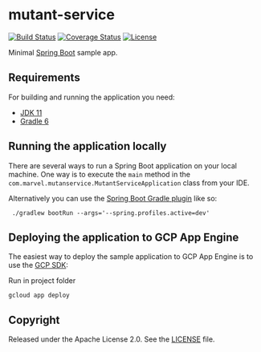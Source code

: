 # mutant-service

[![Build Status](https://travis-ci.org/estebandiazm/mutant-service.svg?branch=master)](https://travis-ci.org/estebandiazm/mutant-service)
[![Coverage Status](https://coveralls.io/repos/github/estebandiazm/mutant-service/badge.svg)](https://coveralls.io/github/estebandiazm/mutant-service)
[![License](http://img.shields.io/:license-apache-blue.svg)](http://www.apache.org/licenses/LICENSE-2.0.html)

Minimal [Spring Boot](http://projects.spring.io/spring-boot/) sample app.

## Requirements

For building and running the application you need:

- [JDK 11](https://www.oracle.com/java/technologies/javase/javase-jdk11-downloads.html)
- [Gradle 6](https://gradle.org/install/)

## Running the application locally

There are several ways to run a Spring Boot application on your local machine. One way is to execute the `main` method in the `com.marvel.mutanservice.MutantServiceApplication` class from your IDE.

Alternatively you can use the [Spring Boot Gradle plugin](https://docs.spring.io/spring-boot/docs/current/gradle-plugin/reference/html/) like so:

```shell
 ./gradlew bootRun --args='--spring.profiles.active=dev'
```

## Deploying the application to GCP App Engine

The easiest way to deploy the sample application to GCP App Engine is to use the [GCP SDK](https://cloud.google.com/sdk/install?hl=es-419):

Run in project folder
```shell
gcloud app deploy
```

## Copyright

Released under the Apache License 2.0. See the [LICENSE](https://github.com/codecentric/springboot-sample-app/blob/master/LICENSE) file.

